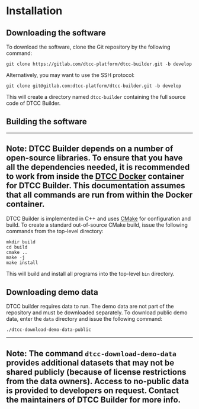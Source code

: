 # Installation

## Downloading the software

To download the software, clone the Git repository by the following command:

    git clone https://gitlab.com/dtcc-platform/dtcc-builder.git -b develop

Alternatively, you may want to use the SSH protocol:

    git clone git@gitlab.com:dtcc-platform/dtcc-builder.git -b develop

This will create a directory named `dtcc-builder` containing the full
source code of DTCC Builder.

## Building the software

---
**Note:** DTCC Builder depends on a number of open-source
libraries. To ensure that you have all the dependencies needed, it is
recommended to work from inside the [DTCC
Docker](https://gitlab.com/dtcc-platform/dtcc-docker) container for
DTCC Builder. This documentation assumes that all commands are run
from within the Docker container.
---

DTCC Builder is implemented in C++ and uses
[CMake](https://cmake.org/) for configuration and build. To create a
standard out-of-source CMake build, issue the following commands from
the top-level directory:

    mkdir build
    cd build
    cmake ..
    make -j
	make install

This will build and install all programs into the top-level `bin`
directory.

## Downloading demo data

DTCC builder requires data to run. The demo data are not part of the
repository and must be downloaded separately. To download public demo
data, enter the `data` directory and issue the following command:

    ./dtcc-download-demo-data-public

---
**Note:** The command `dtcc-download-demo-data` provides additional
datasets that may not be shared publicly (because of license
restrictions from the data owners). Access to no-public data is
provided to developers on request. Contact the maintainers of DTCC
Builder for more info.
---
